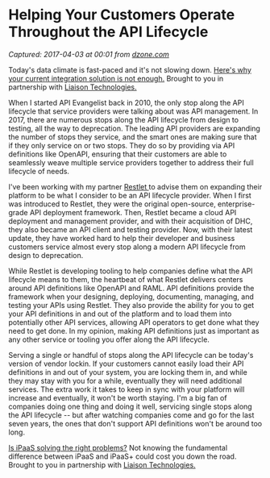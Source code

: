 # Helping Your Customers Operate Throughout the API Lifecycle

_Captured: 2017-04-03 at 00:01 from [dzone.com](https://dzone.com/articles/helping-your-customers-operate-throughout-the-api?edition=286970&utm_source=Daily%20Digest&utm_medium=email&utm_campaign=dd%202017-04-02)_

Today's data climate is fast-paced and it's not slowing down. [Here's why your current integration solution is not enough.](https://dzone.com/go?i=188126&u=https%3A%2F%2Fwww.liaison.com%2Fresources%2Fdata-inspired-future-e-guide%2F%3Futm_campaign%3DDZONE%26utm_medium%3DE-guide%25252520-%25252520Data-Inspired%25252520Future%26utm_source%3DDZONE) Brought to you in partnership with [Liaison Technologies.](https://dzone.com/go?i=188126&u=https%3A%2F%2Fwww.liaison.com%2Fresources%2Fdata-inspired-future-e-guide%2F%3Futm_campaign%3DDZONE%26utm_medium%3DE-guide%25252520-%25252520Data-Inspired%25252520Future%26utm_source%3DDZONE)

When I started API Evangelist back in 2010, the only stop along the API lifecycle that service providers were talking about was API management. In 2017, there are numerous stops along the API lifecycle from design to testing, all the way to deprecation. The leading API providers are expanding the number of stops they service, and the smart ones are making sure that if they only service on or two stops. They do so by providing via API definitions like OpenAPI, ensuring that their customers are able to seamlessly weave multiple service providers together to address their full lifecycle of needs.

I've been working with my partner [Restlet ](http://restlet.com)to advise them on expanding their platform to be what I consider to be an API lifecycle provider. When I first was introduced to Restlet, they were the original open-source, enterprise-grade API deployment framework. Then, Restlet became a cloud API deployment and management provider, and with their acquisition of DHC, they also became an API client and testing provider. Now, with their latest update, they have worked hard to help their developer and business customers service almost every stop along a modern API lifecycle from design to deprecation.

While Restlet is developing tooling to help companies define what the API lifecycle means to them, the heartbeat of what Restlet delivers centers around API definitions like OpenAPI and RAML. API definitions provide the framework when your designing, deploying, documenting, managing, and testing your APIs using Restlet. They also provide the ability for you to get your API definitions in and out of the platform and to load them into potentially other API services, allowing API operators to get done what they need to get done. In my opinion, making API definitions just as important as any other service or tooling you offer along the API lifecycle.

Serving a single or handful of stops along the API lifecycle can be today's version of vendor lockin. If your customers cannot easily load their API definitions in and out of your system, you are locking them in, and while they may stay with you for a while, eventually they will need additional services. The extra work it takes to keep in sync with your platform will increase and eventually, it won't be worth staying. I'm a big fan of companies doing one thing and doing it well, servicing single stops along the API lifecycle -- but after watching companies come and go for the last seven years, the ones that don't support API definitions won't be around too long.

[Is iPaaS solving the right problems?](https://dzone.com/go?i=171134&u=https%3A%2F%2Fwww.liaison.com%2Fresources%2Fipaas-vs-ipaas-plus-e-guide%2F%3Futm_campaign%3DDZONE%26utm_source%3DDZONE%26utm_medium%3DeGuide%252520-%252520iPaaS%252520vs%252520iPaaS%252520%252520) Not knowing the fundamental difference between iPaaS and iPaaS+ could cost you down the road. Brought to you in partnership with [Liaison Technologies.](https://dzone.com/go?i=171134&u=https%3A%2F%2Fwww.liaison.com%2Fresources%2Fipaas-vs-ipaas-plus-e-guide%2F%3Futm_campaign%3DDZONE%26utm_source%3DDZONE%26utm_medium%3DeGuide%252520-%252520iPaaS%252520vs%252520iPaaS%252520%252520)
